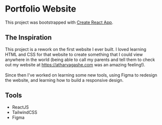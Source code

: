 # Portfolio Website

This project was bootstrapped with [Create React App](https://github.com/facebook/create-react-app).

## The Inspiration
This project is a rework on the first website I ever built. I loved learning HTML and CSS for that website to create something that I could view anywhere in the world (being able to call my parents and tell them to check out my website at https://atharvagashe.com was an amazing feeling!). <br />
<br />
Since then I've worked on learning some new tools, using Figma to redesign the website, and learning how to build a responsive design.

## Tools
- ReactJS
- TailwindCSS
- Figma
